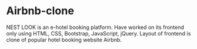 # Airbnb-clone
NEST LOOK is an e-hotel booking platform. Have worked on its frontend only using HTML, CSS, Bootstrap, JavaScript,
jQuery. Layout of frontend is clone of popular hotel booking website Airbnb.
